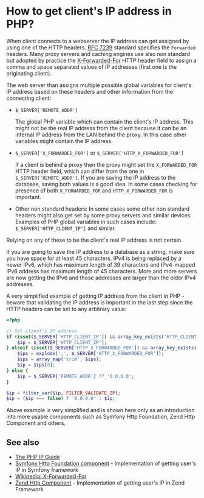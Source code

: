 # How to get client's IP address in PHP?

When client connects to a webserver the IP address can get assigned by using one
of the HTTP headers. [RFC 7239](https://tools.ietf.org/html/rfc7239) standard
specifies the `Forwarded` headers. Many proxy servers and caching engines use
also non standard but adopted by practice the [X-Forwarded-For](https://en.wikipedia.org/wiki/X-Forwarded-For)
HTTP header field to assign a comma and space separated values of IP addresses
(first one is the originating client).

The web server than assigns multiple possible global variables for client's IP
address based on these headers and other information from the connecting client:

* `$_SERVER['REMOTE_ADDR']`

  The global PHP variable which can contain the client's IP address. This might
  not be the real IP address from the client because it can be an internal IP
  address from the LAN behind the proxy. In this case other variables might
  contain the IP address.

* `$_SERVER['X_FORWARDED_FOR']` or `$_SERVER['HTTP_X_FORWARDED_FOR']`

  If a client is behind a proxy then the proxy might set the `X_FORWARDED_FOR`
  HTTP header field, which can differ from the one in `$_SERVER['REMOTE_ADDR']`.
  If you are saving the IP address to the database, saving both values is a good
  idea. In some cases checking for presence of both `X_FORWARDED_FOR` and
  `HTTP_X_FORWARDED_FOR` is important.

* Other non standard headers: In some cases some other non standard headers might
  also get set by some proxy servers and similar devices. Examples of PHP global
  variables in such cases include: `$_SERVER['HTTP_CLIENT_IP']` and similar.

Relying on any of these to be the client's real IP address is not certain.

If you are going to save the IP address to a database as a string, make sure you
have space for at least 45 characters. IPv4 is being replaced by a newer IPv6,
which has maximum length of 39 characters and IPv4-mapped IPv6 address has maximum
length of 45 characters. More and more servers are now getting the IPv6 and those
addresses are larger than the older IPv4 addresses.

A very simplified example of getting IP address from the client in PHP - beware
that validating the IP address is important in the last step since the HTTP headers
can be set to any arbitrary value:

```php
<?php

// Get client's IP address
if (isset($_SERVER['HTTP_CLIENT_IP']) && array_key_exists('HTTP_CLIENT_IP', $_SERVER)) {
    $ip = $_SERVER['HTTP_CLIENT_IP'];
} elseif (isset($_SERVER['HTTP_X_FORWARDED_FOR']) && array_key_exists('HTTP_X_FORWARDED_FOR', $_SERVER)) {
    $ips = explode(',', $_SERVER['HTTP_X_FORWARDED_FOR']);
    $ips = array_map('trim', $ips);
    $ip = $ips[0];
} else {
    $ip = $_SERVER['REMOTE_ADDR'] ?? '0.0.0.0';
}

$ip = filter_var($ip, FILTER_VALIDATE_IP);
$ip = ($ip === false) ? '0.0.0.0' : $ip;
```

Above example is very simplified and is shown here only as an introduction into
more usable components such as Symfony Http Foundation, Zend Http Component and
others.

## See also

* [The PHP IP Guide](https://gist.github.com/Golpha/1a79868b6598f2c6a531)
* [Symfony Http Foundation component](http://api.symfony.com/3.1/Symfony/Component/HttpFoundation/Request.html#method_getClientIp) - Implementation
  of getting user's IP in Symfony framework
* [Wikipedia: X-Forwarded-For](https://en.wikipedia.org/wiki/X-Forwarded-For)
* [Zend Http Component](https://framework.zend.com/apidoc/2.4/classes/Zend.Http.PhpEnvironment.RemoteAddress.html) - Implementation
  of getting user's IP in Zend Framework
